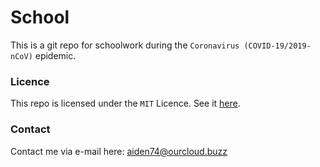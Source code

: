 # School

This is a git repo for schoolwork during the `Coronavirus (COVID-19/2019-nCoV)` epidemic.

### Licence

This repo is licensed under the `MIT` Licence. See it [here](./LICENCE).

### Contact

Contact me via e-mail here: [aiden74@ourcloud.buzz](mailto:aiden74@ourcloud.buzz)